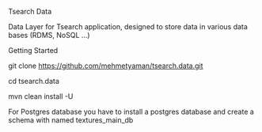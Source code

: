 Tsearch Data 

Data Layer for Tsearch application, designed to store data in various data bases (RDMS, NoSQL ...)


Getting Started 

git clone https://github.com/mehmetyaman/tsearch.data.git

cd tsearch.data

mvn clean install -U 

For Postgres database you have to install a postgres database and create a schema with named textures_main_db



